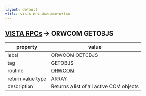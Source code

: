 ```yaml
---
layout: default
title: VISTA RPC documentation
---
```




## [VISTA RPCs](TableOfContent.md) &#8594; ORWCOM GETOBJS 

 property | value 
--- | --- 
 label | ORWCOM GETOBJS
 tag | GETOBJS
 routine | [ORWCOM](http://code.osehra.org/dox/Routine_ORWCOM_source.html)
 return value type | ARRAY
 description | Returns a list of all active COM objects